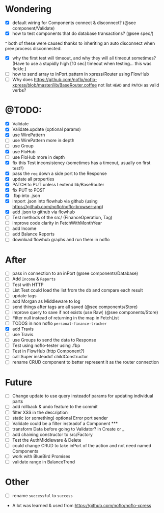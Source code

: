 # Wondering
* [x] default wiring for Components connect & disconnect? (@see component/Validate)
* [x] how to test components that do database transactions? (@see spec/)

^ both of these were caused thanks to inheriting an auto disconnect when prev process disconnected.

* [x] why the first test will timeout, and why they will all timeout sometimes? (Have to use a stupidly high [10 sec] timeout when testing... this was fickle.)
* [ ] how to send array to inPort.pattern in xpress/Router using FlowHub
* [ ] Why does https://github.com/noflo/noflo-xpress/blob/master/lib/BaseRouter.coffee not list `HEAD` and `PATCH` as valid verbs?

# @TODO:
* [x] Validate
* [x] Validate.update (optional params)
* [x] use WirePattern
* [ ] use WirePattern more in depth 
* [ ] use Group
* [x] use FloHub
* [ ] use FloHub more in depth
* [x] fix this Test inconsistency (sometimes has a timeout, usually on first test?)
* [x] pass the `req` down a side port to the Response
* [x] update all properties
* [x] PATCH to PUT unless I extend lib/BaseRouter
* [x] fix PUT to POST
* [x] .fbp into .json 
* [x] import .json into flowhub via github (using https://github.com/noflo/noflo-browser-app)
* [x] add .json to github via flowhub
* [ ] Test methods of the src/ (FinanceOperation, Tag)
* [ ] improve code clarity in FetchWithMonthYear
* [ ] add Income
* [ ] add Balance Reports
* [ ] download flowhub graphs and run them in noflo

# After 
* [ ] pass in connection to an inPort (@see components/Database)
* [ ] Add `Income` & `Reports`
* [ ] Test with HTTP
* [ ] List Test could load the list from the db and compare each result
* [ ] update tags
* [ ] add Morgan as Middleware to log 
* [ ] send things after tags are all saved (@see components/Store)
* [ ] improve query to save if not exists (use Raw) (@see components/Store)
* [ ] Filter null instead of returning in the map in FetchList
* [ ] TODOS in non noflo `personal-finance-tracker`
* [x] add Travis
* [ ] use Travis
* [ ] use Groups to send the data to Response
* [ ] Test using noflo-tester using .fbp
* [ ] Test in FlowHub (http Component?) 
* [ ] call Super insteadof childConstructor
* [ ] rename CRUD component to better represent it as the router connection

# Future
* [ ] Change update to use query insteadof params for updating individual parts
* [ ] add rollback & undo feature to the commit
* [ ] filter XSS in the description
* [ ] static (or something) optional Error port sender
* [ ] Validate could be a filter insteadof a Component ***
* [ ] transform Data before going to Validator? in Create or _
* [ ] add chaining constructor to src/Factory
* [ ] Test the AuthMiddleware & Delete 
* [ ] could change CRUD to take inPort of the action and not need named Components
* [ ] work with BlueBird Promises
* [ ] validate range in BalanceTrend

# Other
* [ ] rename `successful` to `success`

* A lot was learned & used from https://github.com/noflo/noflo-xpress